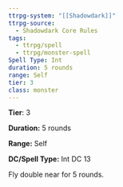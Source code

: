 ```yaml
---
ttrpg-system: "[[Shadowdark]]"
ttrpg-source:
  - Shadowdark Core Rules
tags:
  - ttrpg/spell
  - ttrpg/monster-spell
Spell Type: Int
duration: 5 rounds
range: Self
tier: 3
class: monster
---
```

**Tier**: 3

**Duration:** 5 rounds

**Range:** Self

**DC/Spell Type:** Int DC 13

Fly double near for 5 rounds. 
